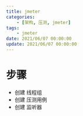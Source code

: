 ```yaml
---
title: jmeter
categories: 
	- [架构, 压测, jmeter]
tags:
	- jmeter
date: 2021/06/07 00:00:00
update: 2021/06/07 00:00:00
---
```


# 步骤

- 创建 线程组
- 创建 压测用例
- 创建 监听器